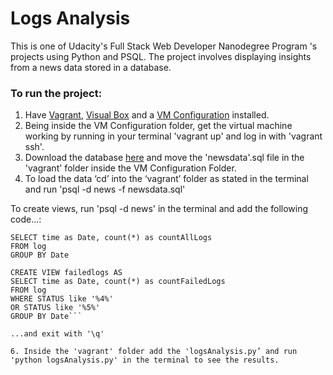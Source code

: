 # Logs Analysis

This is one of Udacity's Full Stack Web Developer Nanodegree Program 's projects using Python and PSQL. 
The project involves displaying insights from a news data stored in a database.

### To run the project:

1. Have [Vagrant](https://www.vagrantup.com/), [Visual Box](https://www.virtualbox.org/wiki/Download_Old_Builds_5_1) and a [VM Configuration](https://s3.amazonaws.com/video.udacity-data.com/topher/2018/April/5acfbfa3_fsnd-virtual-machine/fsnd-virtual-machine.zip) installed.
2. Being inside the VM Configuration folder, get the virtual machine working by running in your terminal 'vagrant up' and log in with 'vagrant ssh'.
3. Download the database [here](https://d17h27t6h515a5.cloudfront.net/topher/2016/August/57b5f748_newsdata/newsdata.zip) and move the 'newsdata'.sql file in the 'vagrant' folder inside the VM Configuration Folder.
4. To load the data ‘cd’ into the ‘vagrant’ folder as stated in the terminal and run 'psql -d news -f newsdata.sql'

To create views, run 'psql -d news' in the terminal and add the following code...:

```CREATE VIEW existinglogs AS
SELECT time as Date, count(*) as countAllLogs
FROM log
GROUP BY Date

CREATE VIEW failedlogs AS
SELECT time as Date, count(*) as countFailedLogs
FROM log
WHERE STATUS like '%4%' 
OR STATUS like '%5%'
GROUP BY Date```

...and exit with '\q'

6. Inside the 'vagrant' folder add the 'logsAnalysis.py’ and run 'python logsAnalysis.py' in the terminal to see the results. 
